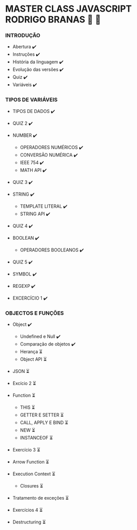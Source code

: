 # MASTER CLASS JAVASCRIPT RODRIGO BRANAS :rocket: :page_with_curl:

### INTRODUÇÃO

* Abertura :heavy_check_mark:
* Instruções :heavy_check_mark:
* História da linguagem :heavy_check_mark:
* Evolução das versões :heavy_check_mark:
* Quiz :heavy_check_mark:
* Variáveis :heavy_check_mark:

### TIPOS DE VARIÁVEIS

* TIPOS DE DADOS :heavy_check_mark:
* QUIZ 2 :heavy_check_mark:
* NUMBER :heavy_check_mark:
  * OPERADORES NUMÉRICOS :heavy_check_mark:
  * CONVERSÃO NUMÉRICA :heavy_check_mark:
  * IEEE 754 :heavy_check_mark:
  * MATH API :heavy_check_mark:

* QUIZ 3 :heavy_check_mark:
* STRING :heavy_check_mark:
  * TEMPLATE LITERAL :heavy_check_mark:
  * STRING API :heavy_check_mark:

* QUIZ 4 :heavy_check_mark:
* BOOLEAN :heavy_check_mark:
  * OPERADORES BOOLEANOS :heavy_check_mark:

* QUIZ 5 :heavy_check_mark:
* SYMBOL :heavy_check_mark:
* REGEXP :heavy_check_mark:
* EXCERCÍCIO 1 :heavy_check_mark:


### OBJECTOS E FUNÇÕES 

* Object :heavy_check_mark:
   * Undefined e Null :heavy_check_mark:
   * Comparação de objetos :heavy_check_mark:
   * Herança :hourglass_flowing_sand:
   * Object API :hourglass_flowing_sand:

* JSON :hourglass_flowing_sand:
* Excício 2 :hourglass_flowing_sand:
* Function :hourglass_flowing_sand:
    * THIS :hourglass_flowing_sand:
    * GETTER E SETTER :hourglass_flowing_sand:
    * CALL, APPLY E BIND :hourglass_flowing_sand:
    * NEW :hourglass_flowing_sand:
    * INSTANCEOF :hourglass_flowing_sand:

* Exercício 3 :hourglass_flowing_sand:
* Arrow Function :hourglass_flowing_sand:
* Execution Context :hourglass_flowing_sand:
    * Closures :hourglass_flowing_sand:

* Tratamento de exceções :hourglass_flowing_sand:
* Exercícios 4 :hourglass_flowing_sand:
* Destructuring :hourglass_flowing_sand:

